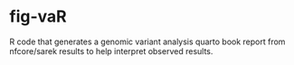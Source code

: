 # fig-vaR
R code that generates a genomic variant analysis quarto book report from nfcore/sarek results to help interpret observed results.
